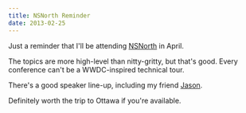 ```yaml
---
title: NSNorth Reminder
date: 2013-02-25
---
```


Just a reminder that I'll be attending [NSNorth](http://nsnorth.ca) in April.

The topics are more high-level than nitty-gritty, but that's good. Every conference can't be a WWDC-inspired technical tour.

There's a good speaker line-up, including my friend [Jason](https://twitter.com/jasonbrennan).

Definitely worth the trip to Ottawa if you're available.
